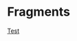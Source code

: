 # Fragments



[Test](https://github.com/roinzunza/project_zero/assets/19737771/00f52b92-6485-42c0-8297-a530e083655d)

